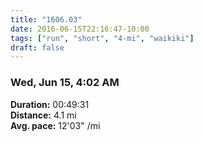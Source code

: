 ```yaml
---
title: "1606.03"
date: 2016-06-15T22:16:47-10:00
tags: ["run", "short", "4-mi", "waikiki"]
draft: false
---
```


### Wed, Jun 15, 4:02 AM

**Duration:** 00:49:31  
**Distance:** 4.1 mi  
**Avg. pace:** 12'03" /mi